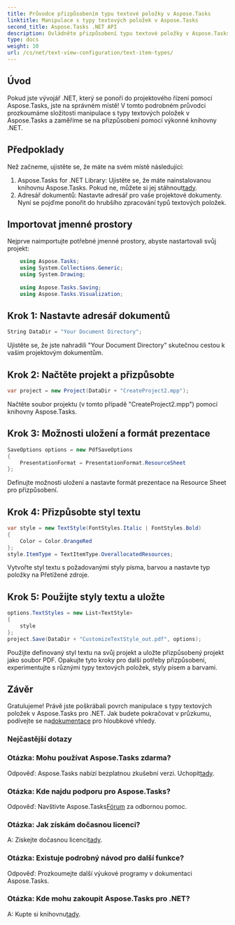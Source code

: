 ```yaml
---
title: Průvodce přizpůsobením typu textové položky v Aspose.Tasks
linktitle: Manipulace s typy textových položek v Aspose.Tasks
second_title: Aspose.Tasks .NET API
description: Ovládněte přizpůsobení typu textové položky v Aspose.Tasks pro .NET pomocí tohoto podrobného průvodce. Zvyšte svou hru projektového řízení bez námahy.
type: docs
weight: 10
url: /cs/net/text-view-configuration/text-item-types/
---
```

## Úvod
Pokud jste vývojář .NET, který se ponoří do projektového řízení pomocí Aspose.Tasks, jste na správném místě! V tomto podrobném průvodci prozkoumáme složitosti manipulace s typy textových položek v Aspose.Tasks a zaměříme se na přizpůsobení pomocí výkonné knihovny .NET.
## Předpoklady
Než začneme, ujistěte se, že máte na svém místě následující:
1. Aspose.Tasks for .NET Library: Ujistěte se, že máte nainstalovanou knihovnu Aspose.Tasks. Pokud ne, můžete si jej stáhnout[tady](https://releases.aspose.com/tasks/net/).
2. Adresář dokumentů: Nastavte adresář pro vaše projektové dokumenty.
Nyní se pojďme ponořit do hrubšího zpracování typů textových položek.
## Importovat jmenné prostory
Nejprve naimportujte potřebné jmenné prostory, abyste nastartovali svůj projekt:
```csharp
    using Aspose.Tasks;
    using System.Collections.Generic;
    using System.Drawing;
    
    using Aspose.Tasks.Saving;
    using Aspose.Tasks.Visualization;
```
## Krok 1: Nastavte adresář dokumentů
```csharp
String DataDir = "Your Document Directory";
```
Ujistěte se, že jste nahradili "Your Document Directory" skutečnou cestou k vašim projektovým dokumentům.
## Krok 2: Načtěte projekt a přizpůsobte
```csharp
var project = new Project(DataDir + "CreateProject2.mpp");
```
Načtěte soubor projektu (v tomto případě "CreateProject2.mpp") pomocí knihovny Aspose.Tasks.
## Krok 3: Možnosti uložení a formát prezentace
```csharp
SaveOptions options = new PdfSaveOptions
{
    PresentationFormat = PresentationFormat.ResourceSheet
};
```
Definujte možnosti uložení a nastavte formát prezentace na Resource Sheet pro přizpůsobení.
## Krok 4: Přizpůsobte styl textu
```csharp
var style = new TextStyle(FontStyles.Italic | FontStyles.Bold)
{
    Color = Color.OrangeRed
};
style.ItemType = TextItemType.OverallocatedResources;
```
Vytvořte styl textu s požadovanými styly písma, barvou a nastavte typ položky na Přetížené zdroje.
## Krok 5: Použijte styly textu a uložte
```csharp
options.TextStyles = new List<TextStyle>
{
    style
};
project.Save(DataDir + "CustomizeTextStyle_out.pdf", options);
```
Použijte definovaný styl textu na svůj projekt a uložte přizpůsobený projekt jako soubor PDF.
Opakujte tyto kroky pro další potřeby přizpůsobení, experimentujte s různými typy textových položek, styly písem a barvami.
## Závěr
 Gratulujeme! Právě jste poškrábali povrch manipulace s typy textových položek v Aspose.Tasks pro .NET. Jak budete pokračovat v průzkumu, podívejte se na[dokumentace](https://reference.aspose.com/tasks/net/) pro hloubkové vhledy.
### Nejčastější dotazy
### Otázka: Mohu používat Aspose.Tasks zdarma?
 Odpověď: Aspose.Tasks nabízí bezplatnou zkušební verzi. Uchopit[tady](https://releases.aspose.com/).
### Otázka: Kde najdu podporu pro Aspose.Tasks?
 Odpověď: Navštivte Aspose.Tasks[Fórum](https://forum.aspose.com/c/tasks/15) za odbornou pomoc.
### Otázka: Jak získám dočasnou licenci?
 A: Získejte dočasnou licenci[tady](https://purchase.aspose.com/temporary-license/).
### Otázka: Existuje podrobný návod pro další funkce?
Odpověď: Prozkoumejte další výukové programy v dokumentaci Aspose.Tasks.
### Otázka: Kde mohu zakoupit Aspose.Tasks pro .NET?
 A: Kupte si knihovnu[tady](https://purchase.aspose.com/buy).